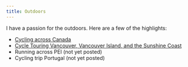 ```yaml
---
title: Outdoors
---
```


I have a passion for the outdoors. Here are a few of the highlights:

- [Cycling across Canada](http://samedwardes.com/2019-08-22-cycling-canada-main/)
- [Cycle Touring Vancouver, Vancouver Island, and the Sunshine Coast](http://samedwardes.com/2019-08-31-cycling-bc-coast/)
- Running across PEI (not yet posted)
- Cycling trip Portugal (not yet posted)
